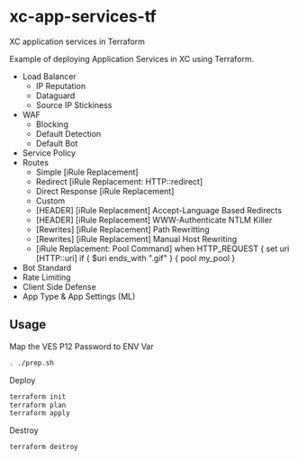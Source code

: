 # xc-app-services-tf

XC application services in Terraform

Example of deploying Application Services in XC using Terraform.

- Load Balancer
  - IP Reputation
  - Dataguard
  - Source IP Stickiness
- WAF
  - Blocking
  - Default Detection
  - Default Bot
- Service Policy
- Routes
  - Simple [iRule Replacement]
  - Redirect [iRule Replacement: HTTP::redirect]
  - Direct Response [iRule Replacement]
  - Custom
  - [HEADER] [iRule Replacement] Accept-Language Based Redirects
  - [HEADER] [iRule Replacement] WWW-Authenticate NTLM Killer
  - [Rewrites] [iRule Replacement] Path Rewritting
  - [Rewrites] [iRule Replacement] Manual Host Rewriting
  - [iRule Replacement: Pool Command] when HTTP_REQUEST { set uri [HTTP::uri] if { $uri ends_with ".gif" } { pool my_pool }
- Bot Standard
- Rate Limiting
- Client Side Defense
- App Type & App Settings (ML)

## Usage

Map the VES P12 Password to ENV Var

```bash
. ./prep.sh
```

Deploy

```bash
terraform init
terraform plan
terraform apply
```

Destroy

```bash
terraform destroy
```
